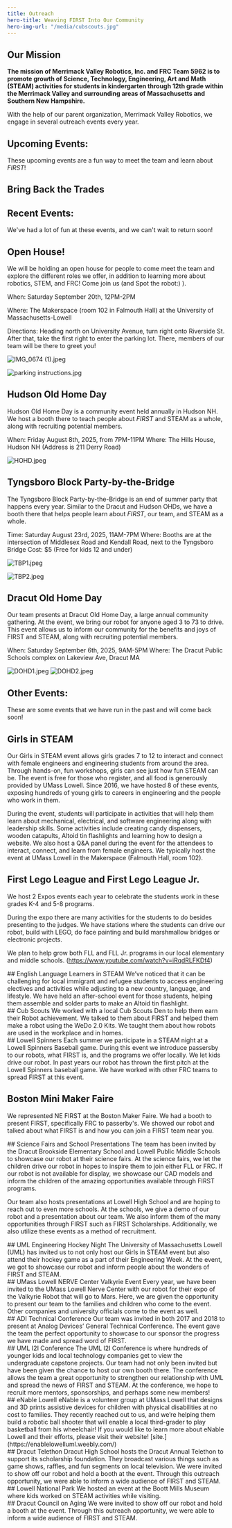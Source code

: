 ```yaml
---
title: Outreach
hero-title: Weaving FIRST Into Our Community
hero-img-url: "/media/cubscouts.jpg"
---
```


## Our Mission
**The mission of Merrimack Valley Robotics, Inc. and FRC Team 5962 is to promote growth of Science, Technology, Engineering, Art and Math (STEAM) activities for students in kindergarten through 12th grade within the Merrimack Valley and surrounding areas of Massachusetts and Southern New Hampshire.**

With the help of our parent organization, Merrimack Valley Robotics, we engage in several outreach events every year. 

<div class="divider"></div>

## Upcoming Events:
These upcoming events are a fun way to meet the team and learn about *FIRST*!

## Bring Back the Trades

## Recent Events:
We've had a lot of fun at these events, and we can't wait to return soon!

<div class="divider"></div>

## Open House!
We will be holding an open house for people to come meet the team and explore the different roles we offer, in addition to learning more about robotics, STEM, and FRC! Come join us (and Spot the robot:) ).

When: Saturday September 20th, 12PM-2PM

Where: The Makerspace (room 102 in Falmouth Hall) at the University of Massachusetts-Lowell

Directions: Heading north on University Avenue, turn right onto Riverside St. After that, take the first right to enter the parking lot. There, members of our team will be there to greet you!

![IMG_0674 (1).jpeg](/uploads/IMG_0674%20(1).jpeg)

![parking instructions.jpg](/uploads/parking%20instructions.jpg)

<div class="divider"></div>

## Hudson Old Home Day
Hudson Old Home Day is a community event held annually in Hudson NH. We host a booth there to teach people about *FIRST* and STEAM as a whole, along with recruiting potential members. 

When: Friday August 8th, 2025, from 7PM-11PM
Where: The Hills House, Hudson NH (Address is 211 Derry Road)

![HOHD.jpeg](/uploads/IMG_0534.jpeg)

<div class="divider"></div>

## Tyngsboro Block Party-by-the-Bridge
The Tyngsboro Block Party-by-the-Bridge is an end of summer party that happens every year. Similar to the Dracut and Hudson OHDs, we have a booth there that helps people learn about *FIRST*, our team, and STEAM as a whole. 

Time: Saturday August 23rd, 2025, 11AM-7PM
Where: Booths are at the intersection of Middlesex Road and Kendall Road, next to the Tyngsboro Bridge
Cost: $5 (Free for kids 12 and under)

![TBP1.jpeg](/uploads/IMG_0597.jpeg)

![TBP2.jpeg](/uploads/IMG_0598.jpeg)

<div class="divider"></div>

## Dracut Old Home Day
Our team presents at Dracut Old Home Day, a large annual community gathering. At the event, we bring our robot for anyone aged 3 to 73 to drive. This event allows us to inform our community for the benefits and joys of FIRST and
STEAM, along with recruiting potential members.

When: Saturday September 6th, 2025, 9AM-5PM
Where: The Dracut Public Schools complex on Lakeview Ave, Dracut MA

![DOHD1.jpeg](/uploads/IMG_0671.jpeg)
![DOHD2.jpeg](/uploads/IMG_0672.jpeg)

## Other Events:
These are some events that we have run in the past and will come back soon!

<div class="divider"></div>

## Girls in STEAM
Our Girls in STEAM event allows girls grades 7 to 12 to interact and connect with female engineers and engineering students from around the area. Through hands-on, fun workshops, girls can see just how fun STEAM can be. The event is free for those who register, and all food is generously provided by UMass Lowell. Since 2016, we have hosted 8 of these events, exposing hundreds of young girls to careers in engineering and the people who work in them.

During the event, students will participate in activities that will help them learn about mechanical, electrical, and software engineering along with leadership skills. Some activities include creating candy dispensers, wooden catapults, Altoid tin flashlights and learning how to design a website. We also host a Q&A panel during the event for the attendees to interact, connect, and learn from female engineers. We typically host the event at UMass Lowell in the Makerspace (Falmouth Hall, room 102).

<div class="divider"></div>

## First Lego League and First Lego League Jr.
We host 2 Expos events each year to celebrate the students work in these grades K-4 and 5-8 programs. 

During the expo there are many activities for the students to do besides presenting to the judges. We have stations where the students can drive our robot, build with LEGO, do face painting and build marshmallow bridges or electronic projects.

We plan to help grow both FLL and FLL Jr. programs in our local elementary and middle schools.
(https://www.youtube.com/watch?v=iRqdRLFKDf4)

<div class="divider"></div>
## English Language Learners in STEAM
We’ve noticed that it can be challenging for local immigrant and refugee students to access engineering electives and activities while adjusting to a new country, language, and lifestyle. We have held an after-school event for those students, helping them assemble and solder parts to make an Altoid tin flashlight.
<div class="divider"></div>
## Cub Scouts
We worked with a local Cub Scouts Den to help them earn their Robot achievement. We talked to them about FIRST and helped them make a robot using the WeDo 2.0 Kits. We taught them about how robots are used in the workplace and in homes. 
<div class="divider"></div>
## Lowell Spinners
Each summer we participate in a STEAM night at a Lowell Spinners Baseball game. During this event we introduce passersby to our robots, what FIRST is, and the programs we offer locally. We let kids drive our robot. In past years our robot has thrown the first pitch at the Lowell Spinners baseball game. We have worked with other FRC teams to spread FIRST at this event.
<div class="divider"></div>

## Boston Mini Maker Faire
We represented NE FIRST at the Boston Maker Faire. We had a booth to present FIRST, specifically FRC to passerby's. We showed our robot and talked about what FIRST is and how you can join a FIRST team near you.
<div class="divider"></div>
## Science Fairs and School Presentations 
The team has been invited by the Dracut Brookside Elementary School and Lowell Public Middle Schools to showcase our robot at their science fairs. At the science fairs, we let the children drive our robot in hopes to inspire them to join either FLL or FRC. If our robot is not available for display, we showcase our CAD models and inform the children of the amazing opportunities available through FIRST programs. 

Our team also hosts presentations at Lowell High School and are hoping to reach out to even more schools. At the schools, we give a demo of our robot and a presentation about our team. We also inform them of the many opportunities through FIRST such as FIRST Scholarships. Additionally, we also utilize these events as a method of recruitment.
<div class="divider"></div>
## UML Engineering Hockey Night
The University of Massachusetts Lowell (UML) has invited us to not only host our Girls in STEAM event but also attend their hockey game as a part of their Engineering Week. At the event, we got to showcase our robot and inform people about the wonders of FIRST and STEAM.
<div class="divider"></div>
## UMass Lowell NERVE Center Valkyrie Event
Every year, we have been invited to the UMass Lowell Nerve Center with our robot for their expo of the Valkyrie Robot that will go to Mars. Here, we are given the opportunity to present our team to the families and children who come to the event. Other companies and university officials come to the event as well.
<div class="divider"></div>
## ADI Technical Conference
Our team was invited in both 2017 and 2018 to present at Analog Devices’ General Technical Conference. The event gave the team the perfect opportunity to showcase to our sponsor the progress we have made and spread word of FIRST.
<div class="divider"></div>
## UML I2I Conference
The UML I2I Conference is where hundreds of younger kids and local technology companies get to view the undergraduate capstone projects. Our team had not only been invited but have been given the chance to host our own booth there. The conference allows the team a great opportunity to strengthen our relationship with UML and spread the news of FIRST and STEAM. At the conference, we hope to recruit more mentors, sponsorships, and perhaps some new members!
<div class="divider"></div>
## eNable Lowell
eNable is a volunteer group at UMass Lowell that designs and 3D prints assistive devices for children with physical disabilities at no cost to families. They recently reached out to us, and we’re helping them build a robotic ball shooter that will enable a local third-grader to play basketball from his wheelchair! If you would like to learn more about eNable Lowell and their efforts, please visit their website! [site.](https://enablelowelluml.weebly.com/)  
<div class="divider"></div>
## Dracut Telethon
Dracut High School hosts the Dracut Annual Telethon to support its scholarship foundation. They broadcast various things such as game shows, raffles, and fun segments on local television. We were invited to show off our robot and hold a booth at the event. Through this outreach opportunity, we were able to inform a wide audience of FIRST and STEAM.
<div class="divider"></div>
## Lowell National Park
We hosted an event at the Boott Mills Museum where kids worked on STEAM activities while visiting.
<div class="divider"></div>
## Dracut Council on Aging
We were invited to show off our robot and hold a booth at the event. Through this outreach opportunity, we were able to inform a wide audience of FIRST and STEAM.